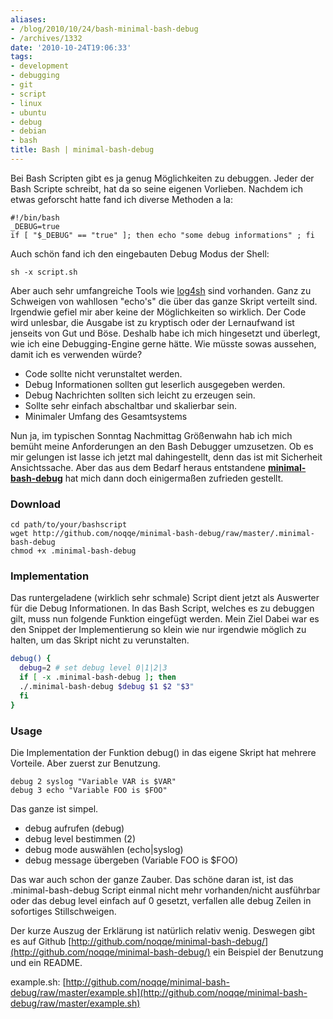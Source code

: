 ```yaml
---
aliases:
- /blog/2010/10/24/bash-minimal-bash-debug
- /archives/1332
date: '2010-10-24T19:06:33'
tags:
- development
- debugging
- git
- script
- linux
- ubuntu
- debug
- debian
- bash
title: Bash | minimal-bash-debug
---
```


Bei Bash Scripten gibt es ja genug Möglichkeiten zu debuggen. Jeder der
Bash Scripte schreibt, hat da so seine eigenen Vorlieben. Nachdem ich etwas
geforscht hatte fand ich diverse Methoden a la:

```
#!/bin/bash
_DEBUG=true
if [ "$_DEBUG" == "true" ]; then echo "some debug informations" ; fi
```

Auch schön fand ich den eingebauten Debug Modus der Shell:

```
sh -x script.sh
```

Aber auch sehr umfangreiche Tools wie
[log4sh](http://log4sh.svn.sourceforge.net/svnroot/log4sh/trunk/source/1.5/doc/log4sh.html)
sind vorhanden. Ganz zu Schweigen von wahllosen "echo's" die über das ganze
Skript verteilt sind. Irgendwie gefiel mir aber keine der Möglichkeiten so
wirklich. Der Code wird unlesbar, die Ausgabe ist zu kryptisch oder der
Lernaufwand ist jenseits von Gut und Böse. Deshalb habe ich mich hingesetzt
und überlegt, wie ich eine Debugging-Engine gerne hätte. Wie müsste sowas
aussehen, damit ich es verwenden würde?

* Code sollte nicht verunstaltet werden.
* Debug Informationen sollten gut leserlich ausgegeben werden.
* Debug Nachrichten sollten sich leicht zu erzeugen sein.
* Sollte sehr einfach abschaltbar und skalierbar sein.
* Minimaler Umfang des Gesamtsystems

Nun ja, im typischen Sonntag Nachmittag Größenwahn hab ich mich bemüht meine
Anforderungen an den Bash Debugger umzusetzen. Ob es mir gelungen ist lasse
ich jetzt mal dahingestellt, denn das ist mit Sicherheit Ansichtssache.
Aber das aus dem Bedarf heraus entstandene
**[minimal-bash-debug](http://github.com/noqqe/minimal-bash-debug/)** hat
mich dann doch einigermaßen zufrieden gestellt.

### Download

    cd path/to/your/bashscript
    wget http://github.com/noqqe/minimal-bash-debug/raw/master/.minimal-bash-debug
    chmod +x .minimal-bash-debug

### Implementation

Das runtergeladene (wirklich sehr schmale) Script dient jetzt als Auswerter
für die Debug Informationen. In das Bash Script, welches es zu debuggen
gilt, muss nun folgende Funktion eingefügt werden. Mein Ziel Dabei war es
den Snippet der Implementierung so klein wie nur irgendwie möglich zu
halten, um das Skript nicht zu verunstalten.

``` bash
debug() {
  debug=2 # set debug level 0|1|2|3
  if [ -x .minimal-bash-debug ]; then
  ./.minimal-bash-debug $debug $1 $2 "$3"
  fi
}
```

### Usage

Die Implementation der Funktion debug() in das eigene Skript hat mehrere
Vorteile. Aber zuerst zur Benutzung.

```
debug 2 syslog "Variable VAR is $VAR"
debug 3 echo "Variable FOO is $FOO"
```

Das ganze ist simpel.

* debug aufrufen (debug)
* debug level bestimmen (2)
* debug mode auswählen (echo|syslog)
* debug message übergeben (Variable FOO is $FOO)

Das war auch schon der ganze Zauber. Das schöne daran ist, ist das
.minimal-bash-debug Script einmal nicht mehr vorhanden/nicht ausführbar
oder das debug level einfach auf 0 gesetzt, verfallen alle debug Zeilen in
sofortiges Stillschweigen.

Der kurze Auszug der Erklärung ist natürlich relativ wenig. Deswegen gibt
es auf Github
[http://github.com/noqqe/minimal-bash-debug/](http://github.com/noqqe/minimal-bash-debug/)
ein Beispiel der Benutzung und ein README.

example.sh:
[http://github.com/noqqe/minimal-bash-debug/raw/master/example.sh](http://github.com/noqqe/minimal-bash-debug/raw/master/example.sh)
